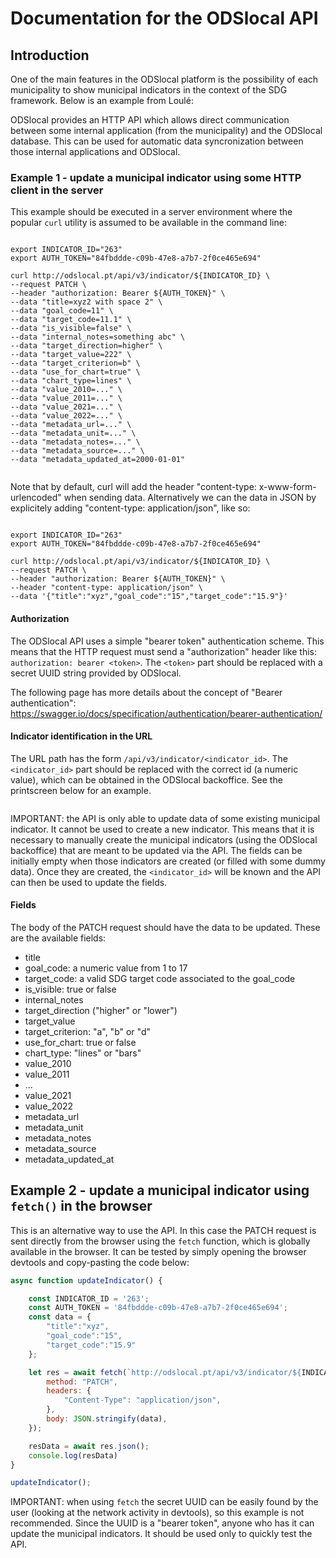 # Documentation for the ODSlocal API



## Introduction

One of the main features in the ODSlocal platform is the possibility of each municipality to show municipal indicators in the context of the SDG framework. Below is an example from Loulé:


ODSlocal provides an HTTP API which allows direct communication between some internal application (from the municipality) and the ODSlocal database. This can be used for automatic data syncronization between those internal applications and ODSlocal.


### Example 1 - update a municipal indicator using some HTTP client in the server

This example should be executed in a server environment where the popular `curl` utility is assumed to be available in the command line:


```shell

export INDICATOR_ID="263"
export AUTH_TOKEN="84fbddde-c09b-47e8-a7b7-2f0ce465e694"

curl http://odslocal.pt/api/v3/indicator/${INDICATOR_ID} \
--request PATCH \
--header "authorization: Bearer ${AUTH_TOKEN}" \
--data "title=xyz2 with space 2" \
--data "goal_code=11" \
--data "target_code=11.1" \
--data "is_visible=false" \
--data "internal_notes=something abc" \
--data "target_direction=higher" \
--data "target_value=222" \
--data "target_criterion=b" \
--data "use_for_chart=true" \
--data "chart_type=lines" \
--data "value_2010=..." \
--data "value_2011=..." \
--data "value_2021=..." \
--data "value_2022=..." \
--data "metadata_url=..." \
--data "metadata_unit=..." \
--data "metadata_notes=..." \
--data "metadata_source=..." \
--data "metadata_updated_at=2000-01-01"


```

Note that by default, curl will add the header "content-type: x-www-form-urlencoded" when sending data. Alternatively we can the data in JSON by explicitely adding "content-type: application/json", like so:


```shell

export INDICATOR_ID="263"
export AUTH_TOKEN="84fbddde-c09b-47e8-a7b7-2f0ce465e694"

curl http://odslocal.pt/api/v3/indicator/${INDICATOR_ID} \
--request PATCH \
--header "authorization: Bearer ${AUTH_TOKEN}" \
--header "content-type: application/json" \
--data '{"title":"xyz","goal_code":"15","target_code":"15.9"}'

```


#### Authorization

The ODSlocal API uses a simple "bearer token" authentication scheme. This means that the HTTP request must send a "authorization" header like this: `authorization: bearer <token>`. The `<token>` part should be replaced with a secret UUID string provided by ODSlocal. 

The following page has more details about the concept of "Bearer authentication": https://swagger.io/docs/specification/authentication/bearer-authentication/



#### Indicator identification in the URL

The URL path has the form `/api/v3/indicator/<indicator_id>`. The `<indicator_id>` part should be replaced with the correct id (a numeric value), which can be obtained in the ODSlocal backoffice. See the printscreen below for an example.

<image>


IMPORTANT: the API is only able to update data of some existing municipal indicator. It cannot be used to create a new indicator. This means that it is necessary to manually create the municipal indicators (using the ODSlocal backoffice) that are meant to be updated via the API. The fields can be initially empty when those indicators are created (or filled with some dummy data). Once they are created, the `<indicator_id>` will be known and the API can then be used to update the fields.


#### Fields

The body of the PATCH request should have the data to be updated. These are the available fields:

- title
- goal_code: a numeric value from 1 to 17
- target_code: a valid SDG target code associated to the goal_code
- is_visible: true or false
- internal_notes
- target_direction ("higher" or "lower")
- target_value
- target_criterion: "a", "b" or "d"
- use_for_chart: true or false
- chart_type: "lines" or "bars"
- value_2010
- value_2011
- ...
- value_2021
- value_2022
- metadata_url
- metadata_unit
- metadata_notes
- metadata_source
- metadata_updated_at


## Example 2 - update a municipal indicator using `fetch()` in the browser

This is an alternative way to use the API. In this case the PATCH request is sent directly from the browser using the `fetch` function, which is globally available in the browser. It can be tested by simply opening the browser devtools and copy-pasting the code below:

```js
async function updateIndicator() {

	const INDICATOR_ID = '263';
	const AUTH_TOKEN = '84fbddde-c09b-47e8-a7b7-2f0ce465e694';
	const data = {
		"title":"xyz",
		"goal_code":"15",
		"target_code":"15.9"
	};

	let res = await fetch(`http://odslocal.pt/api/v3/indicator/${INDICATOR_ID}`, {
		method: "PATCH",
		headers: {
			"Content-Type": "application/json",
		},
		body: JSON.stringify(data),
	});

	resData = await res.json();
	console.log(resData)
}

updateIndicator();

```

IMPORTANT: when using `fetch` the secret UUID can be easily found by the user (looking at the network activity in devtools), so this example is not recommended. Since the UUID is a "bearer token", anyone who has it can update the municipal indicators. It should be used only to quickly test the API. 


